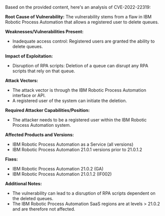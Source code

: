Based on the provided content, here's an analysis of CVE-2022-22319:

**Root Cause of Vulnerability:**
The vulnerability stems from a flaw in IBM Robotic Process Automation that allows a registered user to delete queues.

**Weaknesses/Vulnerabilities Present:**
- Inadequate access control: Registered users are granted the ability to delete queues.

**Impact of Exploitation:**
- Disruption of RPA scripts: Deletion of a queue can disrupt any RPA scripts that rely on that queue.

**Attack Vectors:**
- The attack vector is through the IBM Robotic Process Automation interface or API.
- A registered user of the system can initiate the deletion.

**Required Attacker Capabilities/Position:**
- The attacker needs to be a registered user within the IBM Robotic Process Automation system.

**Affected Products and Versions:**
- IBM Robotic Process Automation as a Service (all versions)
- IBM Robotic Process Automation 21.0.1 versions prior to 21.0.1.2

**Fixes:**
- IBM Robotic Process Automation 21.0.2 (GA)
- IBM Robotic Process Automation 21.0.1.2 (IF002)

**Additional Notes:**
- The vulnerability can lead to a disruption of RPA scripts dependent on the deleted queues.
- The IBM Robotic Process Automation SaaS regions are at levels > 21.0.2 and are therefore not affected.